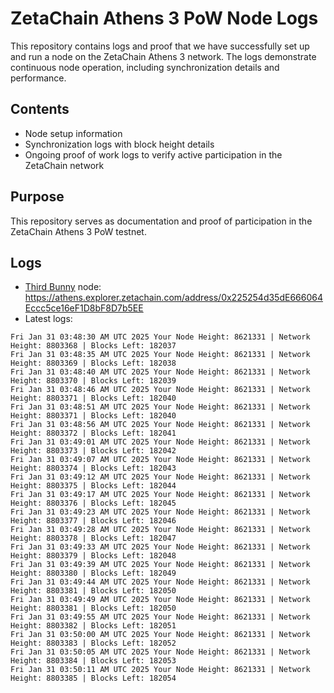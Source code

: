 # ZetaChain Athens 3 PoW Node Logs
This repository contains logs and proof that we have successfully set up and run a node on the ZetaChain Athens 3 network. The logs demonstrate continuous node operation, including synchronization details and performance.

## Contents
- Node setup information
- Synchronization logs with block height details
- Ongoing proof of work logs to verify active participation in the ZetaChain network

## Purpose
This repository serves as documentation and proof of participation in the ZetaChain Athens 3 PoW testnet.

## Logs

- [Third Bunny](https://thirdbunny.xyz/) node: https://athens.explorer.zetachain.com/address/0x225254d35dE666064Eccc5ce16eF1D8bF8D7b5EE
- Latest logs:
```
Fri Jan 31 03:48:30 AM UTC 2025 Your Node Height: 8621331 | Network Height: 8803368 | Blocks Left: 182037
Fri Jan 31 03:48:35 AM UTC 2025 Your Node Height: 8621331 | Network Height: 8803369 | Blocks Left: 182038
Fri Jan 31 03:48:40 AM UTC 2025 Your Node Height: 8621331 | Network Height: 8803370 | Blocks Left: 182039
Fri Jan 31 03:48:46 AM UTC 2025 Your Node Height: 8621331 | Network Height: 8803371 | Blocks Left: 182040
Fri Jan 31 03:48:51 AM UTC 2025 Your Node Height: 8621331 | Network Height: 8803371 | Blocks Left: 182040
Fri Jan 31 03:48:56 AM UTC 2025 Your Node Height: 8621331 | Network Height: 8803372 | Blocks Left: 182041
Fri Jan 31 03:49:01 AM UTC 2025 Your Node Height: 8621331 | Network Height: 8803373 | Blocks Left: 182042
Fri Jan 31 03:49:07 AM UTC 2025 Your Node Height: 8621331 | Network Height: 8803374 | Blocks Left: 182043
Fri Jan 31 03:49:12 AM UTC 2025 Your Node Height: 8621331 | Network Height: 8803375 | Blocks Left: 182044
Fri Jan 31 03:49:17 AM UTC 2025 Your Node Height: 8621331 | Network Height: 8803376 | Blocks Left: 182045
Fri Jan 31 03:49:23 AM UTC 2025 Your Node Height: 8621331 | Network Height: 8803377 | Blocks Left: 182046
Fri Jan 31 03:49:28 AM UTC 2025 Your Node Height: 8621331 | Network Height: 8803378 | Blocks Left: 182047
Fri Jan 31 03:49:33 AM UTC 2025 Your Node Height: 8621331 | Network Height: 8803379 | Blocks Left: 182048
Fri Jan 31 03:49:39 AM UTC 2025 Your Node Height: 8621331 | Network Height: 8803380 | Blocks Left: 182049
Fri Jan 31 03:49:44 AM UTC 2025 Your Node Height: 8621331 | Network Height: 8803381 | Blocks Left: 182050
Fri Jan 31 03:49:49 AM UTC 2025 Your Node Height: 8621331 | Network Height: 8803381 | Blocks Left: 182050
Fri Jan 31 03:49:55 AM UTC 2025 Your Node Height: 8621331 | Network Height: 8803382 | Blocks Left: 182051
Fri Jan 31 03:50:00 AM UTC 2025 Your Node Height: 8621331 | Network Height: 8803383 | Blocks Left: 182052
Fri Jan 31 03:50:05 AM UTC 2025 Your Node Height: 8621331 | Network Height: 8803384 | Blocks Left: 182053
Fri Jan 31 03:50:11 AM UTC 2025 Your Node Height: 8621331 | Network Height: 8803385 | Blocks Left: 182054
```
